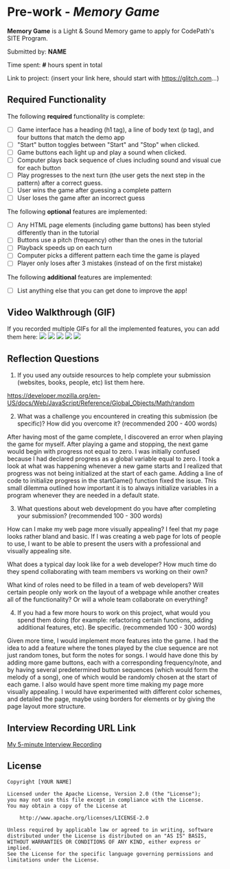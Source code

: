 # Pre-work - *Memory Game*

**Memory Game** is a Light & Sound Memory game to apply for CodePath's SITE Program. 

Submitted by: **NAME**

Time spent: **#** hours spent in total

Link to project: (insert your link here, should start with https://glitch.com...)

## Required Functionality

The following **required** functionality is complete:

* [ ] Game interface has a heading (h1 tag), a line of body text (p tag), and four buttons that match the demo app
* [ ] "Start" button toggles between "Start" and "Stop" when clicked. 
* [ ] Game buttons each light up and play a sound when clicked. 
* [ ] Computer plays back sequence of clues including sound and visual cue for each button
* [ ] Play progresses to the next turn (the user gets the next step in the pattern) after a correct guess. 
* [ ] User wins the game after guessing a complete pattern
* [ ] User loses the game after an incorrect guess

The following **optional** features are implemented:

* [ ] Any HTML page elements (including game buttons) has been styled differently than in the tutorial
* [ ] Buttons use a pitch (frequency) other than the ones in the tutorial
* [ ] Playback speeds up on each turn
* [ ] Computer picks a different pattern each time the game is played
* [ ] Player only loses after 3 mistakes (instead of on the first mistake)

The following **additional** features are implemented:

- [ ] List anything else that you can get done to improve the app!

## Video Walkthrough (GIF)

If you recorded multiple GIFs for all the implemented features, you can add them here:
![]( http://g.recordit.co/H6J0KsfSWW.gif )
![]( http://g.recordit.co/sE5WdadCTq.gif )
![]( http://g.recordit.co/j143JV0YC4.gif )
![]( http://g.recordit.co/8kNy79uqMV.gif )
![]( http://g.recordit.co/mNShvxLXCG.gif )

## Reflection Questions
1. If you used any outside resources to help complete your submission (websites, books, people, etc) list them here. 

https://developer.mozilla.org/en-US/docs/Web/JavaScript/Reference/Global_Objects/Math/random

2. What was a challenge you encountered in creating this submission (be specific)? How did you overcome it? (recommended 200 - 400 words) 

After having most of the game complete, I discovered an error when playing the game for myself. After playing a game and stopping, the next game would begin with progress not equal to zero. I was initially confused because I had declared progress as a global variable equal to zero. I took a look at what was happening whenever a new game starts and I realized that progress was not being initialized at the start of each game. Adding a line of code to initialize progress in the startGame() function fixed the issue. This small dilemma outlined how important it is to always initialize variables in a program whenever they are needed in a default state.

3. What questions about web development do you have after completing your submission? (recommended 100 - 300 words) 

How can I make my web page more visually appealing? I feel that my page looks rather bland and basic. If I was creating a web page for lots of people to use, I want to be able to present the users with a professional and visually appealing site.  

What does a typical day look like for a web developer? How much time do they spend collaborating with team members vs working on their own?

What kind of roles need to be filled in a team of web developers? Will certain people only work on the layout of a webpage while another creates all of the functionality? Or will a whole team collaborate on everything?


4. If you had a few more hours to work on this project, what would you spend them doing (for example: refactoring certain functions, adding additional features, etc). Be specific. (recommended 100 - 300 words) 

Given more time, I would implement more features into the game. I had the idea to add a feature where the tones played by the clue sequence are not just random tones, but form the notes for songs. I would have done this by adding more game buttons, each with a corresponding frequency/note, and by having several predetermined button sequences (which would form the melody of a song), one of which would be randomly chosen at the start of each game. I also would have spent more time making my page more visually appealing. I would have experimented with different color schemes, and detailed the page, maybe using borders for elements or by giving the page layout more structure.



## Interview Recording URL Link

[My 5-minute Interview Recording](your-link-here)


## License

    Copyright [YOUR NAME]

    Licensed under the Apache License, Version 2.0 (the "License");
    you may not use this file except in compliance with the License.
    You may obtain a copy of the License at

        http://www.apache.org/licenses/LICENSE-2.0

    Unless required by applicable law or agreed to in writing, software
    distributed under the License is distributed on an "AS IS" BASIS,
    WITHOUT WARRANTIES OR CONDITIONS OF ANY KIND, either express or implied.
    See the License for the specific language governing permissions and
    limitations under the License.
